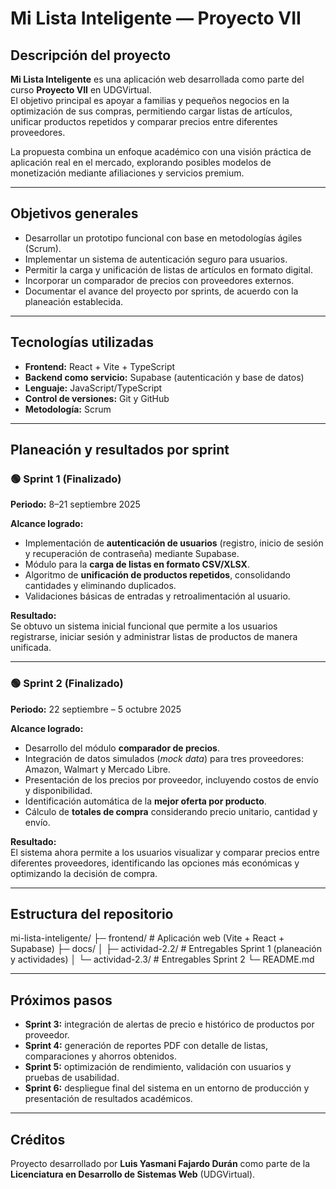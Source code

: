 # Mi Lista Inteligente — Proyecto VII

## Descripción del proyecto
**Mi Lista Inteligente** es una aplicación web desarrollada como parte del curso **Proyecto VII** en UDGVirtual.  
El objetivo principal es apoyar a familias y pequeños negocios en la optimización de sus compras, permitiendo cargar listas de artículos, unificar productos repetidos y comparar precios entre diferentes proveedores.  

La propuesta combina un enfoque académico con una visión práctica de aplicación real en el mercado, explorando posibles modelos de monetización mediante afiliaciones y servicios premium.  

---

## Objetivos generales
- Desarrollar un prototipo funcional con base en metodologías ágiles (Scrum).  
- Implementar un sistema de autenticación seguro para usuarios.  
- Permitir la carga y unificación de listas de artículos en formato digital.  
- Incorporar un comparador de precios con proveedores externos.  
- Documentar el avance del proyecto por sprints, de acuerdo con la planeación establecida.  

---

## Tecnologías utilizadas
- **Frontend:** React + Vite + TypeScript  
- **Backend como servicio:** Supabase (autenticación y base de datos)  
- **Lenguaje:** JavaScript/TypeScript  
- **Control de versiones:** Git y GitHub  
- **Metodología:** Scrum  

---

## Planeación y resultados por sprint

### 🟢 Sprint 1 (Finalizado)
**Periodo:** 8–21 septiembre 2025  

**Alcance logrado:**
- Implementación de **autenticación de usuarios** (registro, inicio de sesión y recuperación de contraseña) mediante Supabase.  
- Módulo para la **carga de listas en formato CSV/XLSX**.  
- Algoritmo de **unificación de productos repetidos**, consolidando cantidades y eliminando duplicados.  
- Validaciones básicas de entradas y retroalimentación al usuario.  

**Resultado:**  
Se obtuvo un sistema inicial funcional que permite a los usuarios registrarse, iniciar sesión y administrar listas de productos de manera unificada.  

---

### 🟢 Sprint 2 (Finalizado)
**Periodo:** 22 septiembre – 5 octubre 2025  

**Alcance logrado:**
- Desarrollo del módulo **comparador de precios**.  
- Integración de datos simulados (*mock data*) para tres proveedores: Amazon, Walmart y Mercado Libre.  
- Presentación de los precios por proveedor, incluyendo costos de envío y disponibilidad.  
- Identificación automática de la **mejor oferta por producto**.  
- Cálculo de **totales de compra** considerando precio unitario, cantidad y envío.  

**Resultado:**  
El sistema ahora permite a los usuarios visualizar y comparar precios entre diferentes proveedores, identificando las opciones más económicas y optimizando la decisión de compra.  

---

## Estructura del repositorio
mi-lista-inteligente/
├─ frontend/ # Aplicación web (Vite + React + Supabase)
├─ docs/
│ ├─ actividad-2.2/ # Entregables Sprint 1 (planeación y actividades)
│ └─ actividad-2.3/ # Entregables Sprint 2
└─ README.md

---

## Próximos pasos
- **Sprint 3:** integración de alertas de precio e histórico de productos por proveedor.  
- **Sprint 4:** generación de reportes PDF con detalle de listas, comparaciones y ahorros obtenidos.  
- **Sprint 5:** optimización de rendimiento, validación con usuarios y pruebas de usabilidad.  
- **Sprint 6:** despliegue final del sistema en un entorno de producción y presentación de resultados académicos.  


---

## Créditos
Proyecto desarrollado por **Luis Yasmani Fajardo Durán** como parte de la **Licenciatura en Desarrollo de Sistemas Web** (UDGVirtual).  
